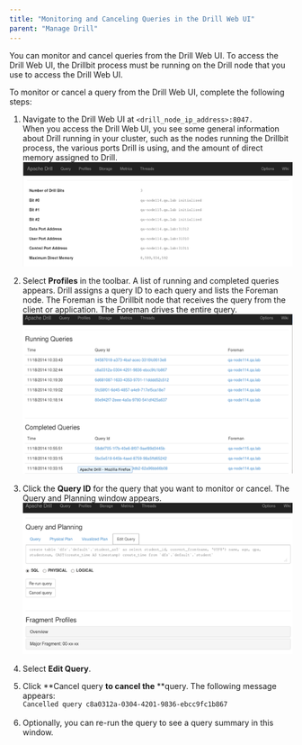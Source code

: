 ```yaml
---
title: "Monitoring and Canceling Queries in the Drill Web UI"
parent: "Manage Drill"
---
```

You can monitor and cancel queries from the Drill Web UI. To access the Drill
Web UI, the Drillbit process must be running on the Drill node that you use to
access the Drill Web UI.

To monitor or cancel a query from the Drill Web UI, complete the following
steps:

  1. Navigate to the Drill Web UI at `<drill_node_ip_address>:8047.`  
When you access the Drill Web UI, you see some general information about Drill
running in your cluster, such as the nodes running the Drillbit process, the
various ports Drill is using, and the amount of direct memory assigned to
Drill.  
![](../../img/7.png)

  2. Select **Profiles** in the toolbar. A list of running and completed queries appears. Drill assigns a query ID to each query and lists the Foreman node. The Foreman is the Drillbit node that receives the query from the client or application. The Foreman drives the entire query.  
![](../../img/51.png)

  3. Click the **Query ID** for the query that you want to monitor or cancel. The Query and Planning window appears.  
![](../../img/4.png)

  4. Select **Edit Query**.
  5. Click **Cancel query **to cancel the** **query. The following message appears:  
![](../../img/46.png)

  6. Optionally, you can re-run the query to see a query summary in this window.

